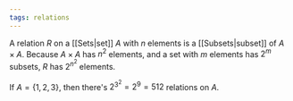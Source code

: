 ```yaml
---
tags: relations
---
```

A relation $R$ on a [[Sets|set]] $A$ with $n$ elements is a [[Subsets|subset]] of $A \times A$. Because $A \times A$ has $n^{2}$ elements, and a set with $m$ elements has $2^{m}$ subsets, $R$ has $2^{n^{2}}$ elements.

If $A = \{1,2,3\}$, then there's $2^{3^{2}}=2^{9}=512$ relations on $A$.
